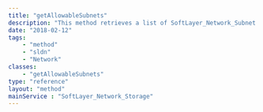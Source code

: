 ```yaml
---
title: "getAllowableSubnets"
description: "This method retrieves a list of SoftLayer_Network_Subnet that can be authorized to this SoftLayer_Network_Storage. "
date: "2018-02-12"
tags:
    - "method"
    - "sldn"
    - "Network"
classes:
    - "getAllowableSubnets"
type: "reference"
layout: "method"
mainService : "SoftLayer_Network_Storage"
---
```


